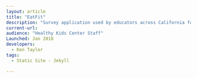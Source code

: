 ```yaml
---
layout: article
title: "EatFit"
description: "Survey application used by educators across California for analyzing children's eating habits."
current-url:
audience: "Healthy Kids Center Staff"
Launched: Jan 2018
developers:
  - Ken Taylor
tags:
  - Static Site - Jekyll

---
```

